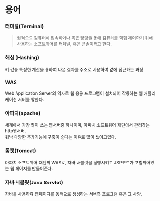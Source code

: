 # 용어

### 터미널(Terminal)
> 원격으로 컴퓨터에 접속하거나 혹은 명령을 통해 컴퓨터를 직접 제어하기 위해 사용하는 소프트웨어를 터미널, 혹은 콘솔이라고 한다.

### 해싱 (Hashing)
키 값을 특정한 계산을 통하여 나온 결과를 주소로 사용하여 값에 접근하는 과정

### WAS
Web Application Server의 약자로 웹 응용 프로그램이 설치되어 작동하는 웹 애플리케이션 서버를 말한다.

### 아파치(apache)
세계에서 가장 많이 쓰는 웹서버중 하나이며, 아파치 소프트웨어 재단에서 관리하는 http웹서버.  
워낙 다양한 추가기능에 구축이 쉽다는 이유로 많이 쓰이고있다.

### 톰캣(Tomcat)
아파치 소프트웨어 재단의 WAS로, 자바 서블릿을 실행시키고 JSP코드가 포함되어있는 웹 페이지를 만들어준다.

### 자바 서블릿(Java Servlet)
자바를 사용하여 웹페이지를 동적으로 생성하는 서버측 프로그램 혹은 그 사양.  
